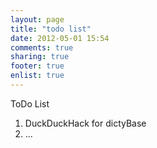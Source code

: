 ```yaml
---
layout: page
title: "todo list"
date: 2012-05-01 15:54
comments: true
sharing: true
footer: true
enlist: true
---
```


ToDo List

1. DuckDuckHack for dictyBase
2. ...
